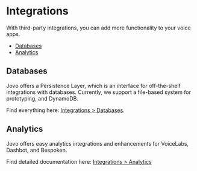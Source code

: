 # Integrations

With third-party integrations, you can add more functionality to your voice apps.

* [Databases](#databases)
* [Analytics](#analytics)


## Databases

Jovo offers a Persistence Layer, which is an interface for off-the-shelf integrations with databases. Currently, we support a file-based system for prototyping, and DynamoDB.

Find everything here: [Integrations > Databases](https://github.com/jovotech/jovo-framework-nodejs/tree/master/docs/06_integrations/databases).


## Analytics
Jovo offers easy analytics integrations and enhancements for VoiceLabs, Dashbot, and Bespoken.

Find detailed documentation here: [Integrations > Analytics](https://github.com/jovotech/jovo-framework-nodejs/tree/master/docs/06_integrations/analytics)